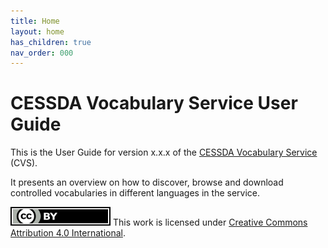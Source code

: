 ```yaml
---
title: Home
layout: home
has_children: true
nav_order: 000
---
```


# CESSDA Vocabulary Service User Guide

This is the User Guide for version x.x.x of the [CESSDA Vocabulary Service](https://vocabularies.cessda.eu/) (CVS).

It presents an overview on how to discover,
browse and download controlled vocabularies in different languages in the service.

![CC-BY-4.0](images/cc-by.svg "CC-BY-4.0")
This work is licensed under [Creative Commons Attribution 4.0 International](https://creativecommons.org/licenses/by/4.0/).
